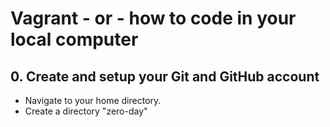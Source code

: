 # Vagrant - or - how to code in your local computer
## 0. Create and setup your Git and GitHub account
* Navigate to your home directory.
* Create a directory "zero-day"
